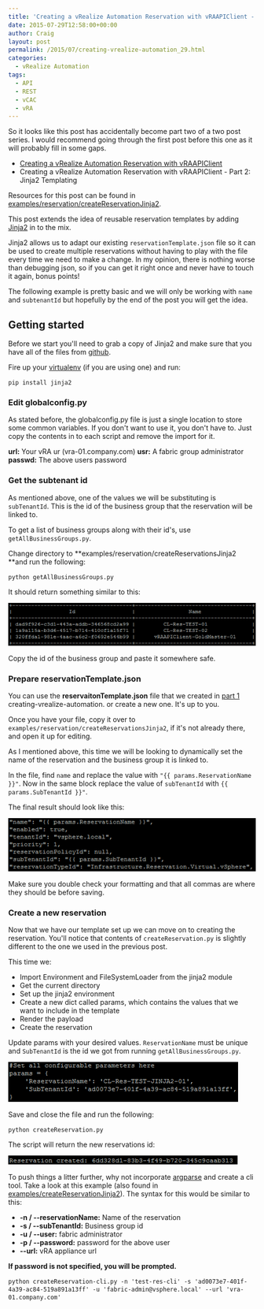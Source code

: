 ```yaml
---
title: 'Creating a vRealize Automation Reservation with vRAAPIClient - Part 2: Jinja2 Templating'
date: 2015-07-29T12:58:00+00:00
author: Craig
layout: post
permalink: /2015/07/creating-vrealize-automation_29.html
categories:
  - vRealize Automation
tags:
  - API
  - REST
  - vCAC
  - vRA
---
```

So it looks like this post has accidentally become part two of a two post series. I would recommend going through the first post before this one as it will probably fill in some gaps.

* [Creating a vRealize Automation Reservation with vRAAPIClient](http://www.helloitscraig.co.uk/2015/07/creating-vrealize-automation.html)
* Creating a vRealize Automation Reservation with vRAAPIClient - Part 2: Jinja2 Templating

Resources for this post can be found in [examples/reservation/createReservationJinja2](https://github.com/chelnak/vRAAPIClient/tree/master/examples/reservation/createReservationsJinja2.py).

This post extends the idea of reusable reservation templates by adding [Jinja2](http://jinja.pocoo.org/) in to the mix.

Jinja2 allows us to adapt our existing `reservationTemplate.json` file so it can be used to create multiple reservations without having to play with the file every time we need to make a change. In my opinion, there is nothing worse than debugging json, so if you can get it right once and never have to touch it again, bonus points!

The following example is pretty basic and we will only be working with `name` and `subtenantId` but hopefully by the end of the post you will get the idea.

<!--more-->

## Getting started

Before we start you'll need to grab a copy of Jinja2 and make sure that you have all of the files from [github](https://github.com/chelnak/vRAAPIClient).

Fire up your [virtualenv](https://virtualenv.pypa.io/en/latest/) (if you are using one) and run:

```
pip install jinja2
```

### Edit globalconfig.py

As stated before, the globalconfig.py file is just a single location to store some common variables. If you don't want to use it, you don't have to. Just copy the contents in to each script and remove the import for it.

**url:** Your vRA ur (vra-01.company.com)
**usr:** A fabric group administrator
**passwd:** The above users password

### Get the subtenant id

As mentioned above, one of the values we will be substituting is `subTenantId`. This is the id of the business group that the reservation will be linked to.

To get a list of business groups along with their id's, use `getAllBusinessGroups.py`.

Change directory to **examples/reservation/createReservationsJinja2 **and run the following:

```
python getAllBusinessGroups.py
```

It should return something similar to this:

![getAllReservations](/assets/images/getAllReservations-img.png)

Copy the id of the business group and paste it somewhere safe.

### Prepare reservationTemplate.json

You can use the **reservaitonTemplate.json** file that we created in [part 1](/2015/07/creating-vrealize-automation.html) creating-vrealize-automation. or create a new one. It's up to you.

Once you have your file, copy it over to `examples/reservation/createReservationsJinja2`, if it's not already there, and open it up for editing.

As I mentioned above, this time we will be looking to dynamically set the name of the reservation and the business group it is linked to.

In the file, find `name` and replace the value with `"{{ params.ReservationName }}"`. Now in the same block replace the value of `subTenantId` with `{{ params.SubTenantId }}"`.

The final result should look like this:

![jinjaReservations](/assets/images/jinjaReservations-img.png)

Make sure you double check your formatting and that all commas are where they should be before saving.

### Create a new reservation

Now that we have our template set up we can move on to creating the reservation. You'll notice that contents of `createReservation.py` is slightly different to the one we used in the previous post.

This time we:

* Import Environment and FileSystemLoader from the jinja2 module
* Get the current directory
* Set up the jinja2 environment
* Create a new dict called params, which contains the values that we want to include in the template
* Render the payload
* Create the reservation

Update params with your desired values. `ReservationName` must be unique and `SubTenantId` is the id we got from running `getAllBusinessGroups.py`.

![jinjaparams](/assets/images/jinjaparams-img.png)

Save and close the file and run the following:

```
python createReservation.py
```

The script will return the new reservations id:

![reservationcreated](/assets/images/reservationcreated-img.png)

To push things a litter further, why not incorporate [argparse](https://docs.python.org/3/library/argparse.html) and create a cli tool. Take a look at this example (also found in [examples/createReservationJinja2](https://github.com/chelnak/vRAAPIClient/tree/master/examples/createReservationsJinja2)). The syntax for this would be similar to this:

* **-n / --reservationName:** Name of the reservation
* **-s / --subTenantId:** Business group id
* **-u / --user:** fabric administrator
* **-p / --password:** password for the above user
* **--url:** vRA appliance url

**If password is not specified, you will be prompted.**

```
python createReservation-cli.py -n 'test-res-cli' -s 'ad0073e7-401f-4a39-ac84-519a891a13ff' -u 'fabric-admin@vsphere.local' --url 'vra-01.company.com'
```
